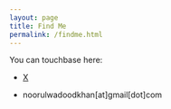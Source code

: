 ```yaml
---
layout: page
title: Find Me
permalink: /findme.html
---
```


You can touchbase here:

- [X](https://x.com/noorulwadudkhan)

- noorulwadoodkhan[at]gmail[dot]com
  
